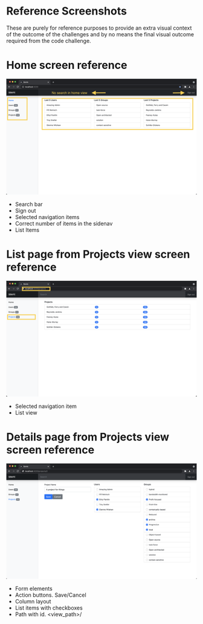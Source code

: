 # Reference Screenshots

These are purely for reference purposes to provide an extra visual context of the outcome of the challenges and by no means the final visual outcome required from the code challenge.

# Home screen reference

![Home Page](./screenshots/home.png "Home Page")

- Search bar
- Sign out
- Selected navigation items
- Correct number of items in the sidenav
- List Items

# List page from Projects view screen reference

![List Page](./screenshots/list.png "List Page")

- Selected navigation item
- List view

# Details page from Projects view screen reference

![Details Page](./screenshots/detail.png "Details Page")

- Form elements
- Action buttons. Save/Cancel
- Column layout
- List items with checkboxes
- Path with id. <view_path>/<ID>
